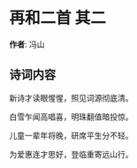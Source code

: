# 再和二首  其二

**作者**: 冯山

## 诗词内容

新诗才读眼惺惺，照见词源彻底清。

白雪乍闻高唱喜，明珠翻值暗投惊。

儿童一辈年将晚，研席平生分不轻。

为爱惠连才思好，登临重寄远山行。

